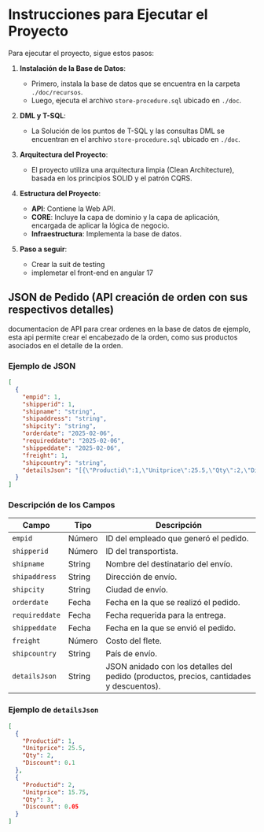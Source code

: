 # Instrucciones para Ejecutar el Proyecto

Para ejecutar el proyecto, sigue estos pasos:

1. **Instalación de la Base de Datos**:

   - Primero, instala la base de datos que se encuentra en la carpeta `./doc/recursos`.
   - Luego, ejecuta el archivo `store-procedure.sql` ubicado en `./doc`.

2. **DML y T-SQL**:

   - La Solución de los puntos de T-SQL y las consultas DML se encuentran en el archivo `store-procedure.sql` ubicado en `./doc`.

3. **Arquitectura del Proyecto**:

   - El proyecto utiliza una arquitectura limpia (Clean Architecture), basada en los principios SOLID y el patrón CQRS.

4. **Estructura del Proyecto**:

   - **API**: Contiene la Web API.
   - **CORE**: Incluye la capa de dominio y la capa de aplicación, encargada de aplicar la lógica de negocio.
   - **Infraestructura**: Implementa la base de datos.

5. **Paso a seguir**:

   - Crear la suit de testing
   - implemetar el front-end en angular 17

## JSON de Pedido (API creación de orden con sus respectivos detalles)

documentacion de API para crear ordenes en la base de datos de ejemplo, esta api permite crear el encabezado de la orden, como sus productos asociados en el detalle de la orden.

### Ejemplo de JSON

```json
[
  {
    "empid": 1,
    "shipperid": 1,
    "shipname": "string",
    "shipaddress": "string",
    "shipcity": "string",
    "orderdate": "2025-02-06",
    "requireddate": "2025-02-06",
    "shippeddate": "2025-02-06",
    "freight": 1,
    "shipcountry": "string",
    "detailsJson": "[{\"Productid\":1,\"Unitprice\":25.5,\"Qty\":2,\"Discount\":0.1},{\"Productid\":2,\"Unitprice\":15.75,\"Qty\":3,\"Discount\":0.05}]"
  }
]
```

### Descripción de los Campos

| Campo          | Tipo   | Descripción                                                                             |
| -------------- | ------ | --------------------------------------------------------------------------------------- |
| `empid`        | Número | ID del empleado que generó el pedido.                                                   |
| `shipperid`    | Número | ID del transportista.                                                                   |
| `shipname`     | String | Nombre del destinatario del envío.                                                      |
| `shipaddress`  | String | Dirección de envío.                                                                     |
| `shipcity`     | String | Ciudad de envío.                                                                        |
| `orderdate`    | Fecha  | Fecha en la que se realizó el pedido.                                                   |
| `requireddate` | Fecha  | Fecha requerida para la entrega.                                                        |
| `shippeddate`  | Fecha  | Fecha en la que se envió el pedido.                                                     |
| `freight`      | Número | Costo del flete.                                                                        |
| `shipcountry`  | String | País de envío.                                                                          |
| `detailsJson`  | String | JSON anidado con los detalles del pedido (productos, precios, cantidades y descuentos). |

### Ejemplo de `detailsJson`

```json
[
  {
    "Productid": 1,
    "Unitprice": 25.5,
    "Qty": 2,
    "Discount": 0.1
  },
  {
    "Productid": 2,
    "Unitprice": 15.75,
    "Qty": 3,
    "Discount": 0.05
  }
]
```
